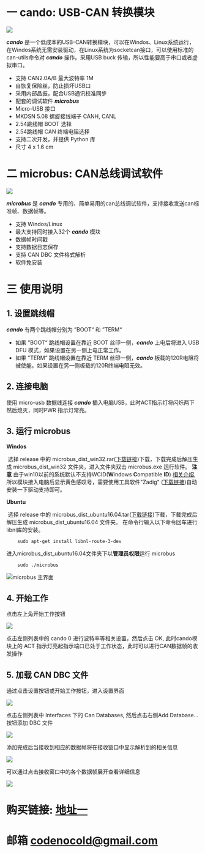 # 一 cando: USB-CAN 转换模块

![](/doc/img/cando_4.JPG)

***cando*** 是一个低成本的USB-CAN转换模块，可以在Windos、Linux系统运行，在Windos系统无需安装驱动，在Linux系统为socketcan接口，可以使用标准的can-utils命令对 ***cando*** 操作。采用USB buck 传输，所以性能要高于串口或者虚拟串口。

- 支持 CAN2.0A/B 最大波特率 1M
- 自恢复保险丝，防止损坏USB口
- 采用内部晶振，配合USB通讯校准同步
- 配套的调试软件 ***microbus***
- Micro-USB 接口
- MKDSN 5.08 螺旋接线端子 CANH, CANL
- 2.54跳线帽 BOOT 选择
- 2.54跳线帽 CAN 终端电阻选择
- 支持二次开发，并提供 Python 库
- 尺寸 4 x 1.6 cm

# 二 microbus: CAN总线调试软件

![](/doc/img/microbus_7.png)

***microbus*** 是 ***cando*** 专用的、简单易用的can总线调试软件，支持接收发送can标准帧、数据帧等。
- 支持 Windos/Linux
- 最大支持同时接入32个 ***cando*** 模块
- 数据帧时间戳
- 支持数据日志保存
- 支持 CAN DBC 文件格式解析
- 软件免安装 

# 三 使用说明

## 1. 设置跳线帽

***cando*** 有两个跳线帽分别为 ”BOOT“ 和 ”TERM“

- 如果 ”BOOT“ 跳线帽设置在靠近 BOOT 丝印一侧，***cando*** 上电后将进入 USB DFU 模式，如果设置在另一侧上电正常工作。
- 如果 ”TERM“ 跳线帽设置在靠近 TERM 丝印一侧，***cando***  板载的120R电阻将被使能，如果设置在另一侧板载的120R终端电阻无效。

##  2. 连接电脑

使用 micro-usb 数据线连接 ***cando*** 插入电脑USB，此时ACT指示灯将闪烁两下然后熄灭，同时PWR 指示灯常亮。

## 3. 运行 microbus

**Windos**

​	选择 release 中的 microbus_dist_win32.rar([下载链接](https://github.com/codenocold/microbus/releases/download/v0.2.1/microbus_dist_win32.zip))下载，下载完成后解压生成 microbus_dist_win32 文件夹，进入文件夹双击 microbus.exe 运行软件。
**注意**  由于win10以前的系统默认不支持WCID(**W**indows **C**ompatible **ID**) [相关介绍](https://github.com/pbatard/libwdi/wiki/WCID-Devices), 所以模块接入电脑后显示黄色感叹号，需要使用工具软件"Zadig" ([下载链接](https://github.com/codenocold/microbus/releases/download/v0.2.1/zadig-2.4.exe))自动安装一下驱动支持即可。

**Ubuntu**

​	选择 release 中的 microbus_dist_ubuntu16.04.tar([下载链接](https://github.com/codenocold/microbus/releases/download/v0.2.1/microbus_dist_ubuntu16.04.tar))下载，下载完成后解压生成 microbus_dist_ubuntu16.04 文件夹。
​	在命令行输入以下命令回车进行libnl库的安装。

```shell
	sudo apt-get install libnl-route-3-dev
```
​	进入microbus_dist_ubuntu16.04文件夹下以**管理员权限**运行 microbus
```shell
	sudo ./microbus
```
![microbus 主界面](/doc/img/microbus_0.png)

## 4. 开始工作

点击左上角开始工作按钮

![](/doc/img/microbus_2.png)

点击左侧列表中的 cando 0 进行波特率等相关设置，然后点击 OK, 此时cando模块上的 ACT 指示灯亮起指示端口已处于工作状态，此时可以进行CAN数据帧的收发操作

## 5. 加载 CAN DBC 文件

通过点击设置按钮或开始工作按钮，进入设置界面

![](/doc/img/microbus_3.png)

点击左侧列表中 Interfaces 下的 Can Databases, 然后点击右侧Add Database... 按钮添加 DBC 文件

![](doc/img/microbus_4.png)

添加完成后当接收到相应的数据帧将在接收窗口中显示解析到的相关信息

![](/doc/img/microbus_6.png)

可以通过点击接收窗口中的各个数据帧展开查看详细信息

![](/doc/img/microbus_7.png)

# 购买链接: [地址一](https://item.taobao.com/item.htm?spm=a230r.1.14.59.330830e49N23XK&id=592036191992&ns=1&abbucket=1#detail)
# 邮箱 codenocold@gmail.com

